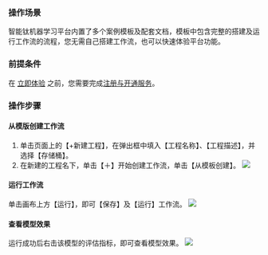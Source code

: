 ### 操作场景
智能钛机器学习平台内置了多个案例模板及配套文档，模板中包含完整的搭建及运行工作流的流程，您无需自己搭建工作流，也可以快速体验平台功能。

### 前提条件
在 [立即体验](http://tio.cloud.tencent.com/) 之前，您需要完成[注册与开通服务](注册与开通服务.md)。

### 操作步骤
#### 从模版创建工作流
1. 单击页面上的【+新建工程】，在弹出框中填入【工程名称】、【工程描述】，并选择【存储桶】。
2. 在新建的工程名下，单击【＋】开始创建工作流，单击【从模板创建】。
![](https://main.qcloudimg.com/raw/0214bf73b94e4381a0c984310e08c333.png)

#### 运行工作流
单击画布上方【运行】，即可【保存】及【运行】工作流。
![](https://main.qcloudimg.com/raw/4f706c507415bc7a87aeb8292791d0f7.png)

#### 查看模型效果
运行成功后右击该模型的评估指标，即可查看模型效果。
![](https://main.qcloudimg.com/raw/75fa43dadffda1e5e7093de4b0b23256.png)



